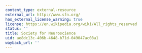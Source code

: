 ```yaml
---
content_type: external-resource
external_url: http://www.sfn.org/
has_external_license_warning: true
license: https://en.wikipedia.org/wiki/All_rights_reserved
status: ''
title: Society for Neuroscience
uid: ae8dc13c-406b-4648-b71d-049047ac08a1
wayback_url: ''
---
```

